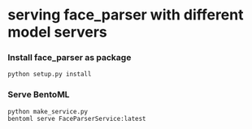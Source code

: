 # serving face_parser with different model servers

### Install face_parser as package
```
python setup.py install
```

### Serve BentoML
```
python make_service.py
bentoml serve FaceParserService:latest
```